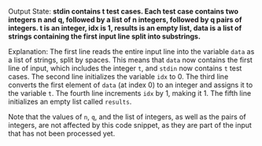 Output State: **stdin contains t test cases. Each test case contains two integers n and q, followed by a list of n integers, followed by q pairs of integers. t is an integer, idx is 1, results is an empty list, data is a list of strings containing the first input line split into substrings.**

Explanation:
The first line reads the entire input line into the variable `data` as a list of strings, split by spaces. This means that `data` now contains the first line of input, which includes the integer `t`, and `stdin` now contains `t` test cases. The second line initializes the variable `idx` to 0. The third line converts the first element of `data` (at index 0) to an integer and assigns it to the variable `t`. The fourth line increments `idx` by 1, making it 1. The fifth line initializes an empty list called `results`. 

Note that the values of `n`, `q`, and the list of integers, as well as the pairs of integers, are not affected by this code snippet, as they are part of the input that has not been processed yet.